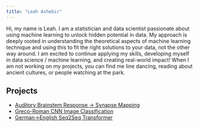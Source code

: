 ```yaml
---
title: "Leah Ashebir"
---
```


Hi, my name is Leah. I am a statistician and data scientist passionate about using machine learning to unlock hidden potential in data. My approach is deeply rooted in understanding the theoretical aspects of machine learning technique and using this to fit the right solutions to your data, not the other way around. I am excited to continue applying my skills, developing myself in data science / machine learning, and creating real-world impact! When I am not working on my projects, you can find me line dancing, reading about ancient cultures, or people watching at the park.

## Projects
- [Auditory Brainstem Response → Synapse Mapping](https://github.com/lashebir/synapsemodel)
- [Greco-Roman CNN Image Classification](https://github.com/lashebir/grecoroman-imageclassification)
- [German→English Seq2Seq Transformer](https://github.com/lashebir/de-en-translator)
